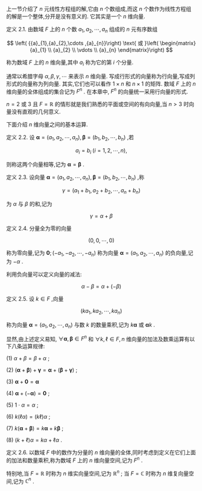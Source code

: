 上一节介绍了 $n$ 元线性方程组的解,它由 $n$ 个数组成,而这 $n$ 个数作为线性方程组的解是一个整体,分开是没有意义的. 它其实是一个 $n$ 维向量.

定义 2.1. 由数域 $F$ 上的 $n$ 个数 ${a}_{1},{a}_{2},\cdots ,{a}_{n}$ 组成的 $n$ 元有序数组

$$
\left( {{a}_{1},{a}_{2},\cdots ,{a}_{n}}\right) \text{ 或 }\left( \begin{matrix} {a}_{1} \\ {a}_{2} \\ \vdots \\ {a}_{n} \end{matrix}\right)
$$

称为数域 $F$ 上的 $n$ 维向量,其中 ${a}_{i}$ 称为它的第 $i$ 个分量.

通常以希腊字母 $\alpha ,\beta ,\gamma ,\cdots$ 来表示 $n$ 维向量. 写成行形式的向量称为行向量,写成列形式的向量称为列向量. 其实,它们也可以看作 $1 \times n$ 和 $n \times 1$ 的矩阵. 数域 $F$ 上的 $n$ 维向量的全体组成的集合记为 ${F}^{n}$ . 在本章中, ${F}^{n}$ 的向量统一采用行向量的形式.

$n = 2$ 或 3 且 $F = \mathbb{R}$ 的情形就是我们熟悉的平面或空间的有向向量,当 $n > 3$ 时向量没有直观的几何意义.

下面介绍 $n$ 维向量之间的基本运算.

定义 2.2. 设 $\mathbf{\alpha } = \left( {{a}_{1},{a}_{2},\cdots ,{a}_{n}}\right) ,\mathbf{\beta } = \left( {{b}_{1},{b}_{2},\cdots ,{b}_{n}}\right)$ ,若

$$
{a}_{i} = {b}_{i}\;\left( {i = 1,2,\cdots , n}\right) ,
$$

则称这两个向量相等,记为 $\mathbf{\alpha } = \mathbf{\beta }$ .

定义 2.3. 设向量 $\mathbf{\alpha } = \left( {{a}_{1},{a}_{2},\cdots ,{a}_{n}}\right) ,\mathbf{\beta } = \left( {{b}_{1},{b}_{2},\cdots ,{b}_{n}}\right)$ ,称

$$
\gamma = \left( {{a}_{1} + {b}_{1},{a}_{2} + {b}_{2},\cdots ,{a}_{n} + {b}_{n}}\right)
$$

为 $\alpha$ 与 $\beta$ 的和,记为

$$
\gamma = \alpha + \beta
$$

定义 2.4. 分量全为零的向量

$$
\left( {0,0,\cdots ,0}\right)
$$

称为零向量,记为 $\mathbf{0};\left( {-{a}_{1}, - {a}_{2},\cdots , - {a}_{n}}\right)$ 称为向量 $\mathbf{\alpha } = \left( {{a}_{1},{a}_{2},\cdots ,{a}_{n}}\right)$ 的负向量,记为 $- \alpha$ .

利用负向量可以定义向量的减法:

$$
\alpha - \beta = \alpha + \left( {-\beta }\right)
$$

定义 2.5. 设 $k \in F$ ,向量

$$
\left( {k{a}_{1}, k{a}_{2},\cdots , k{a}_{n}}\right)
$$

称为向量 $\mathbf{\alpha } = \left( {{a}_{1},{a}_{2},\cdots ,{a}_{n}}\right)$ 与数 $k$ 的数量乘积,记为 $k\mathbf{\alpha }$ 或 $\mathbf{\alpha }k$ .

显然,由上述定义易知, $\forall \mathbf{\alpha },\mathbf{\beta } \in {F}^{n}$ 和 $\forall k,\ell \in F, n$ 维向量的加法及数乘运算有以下八条运算规律:

(1) $\alpha + \beta = \beta + \alpha$ ;

(2) $\left( {\mathbf{\alpha } + \mathbf{\beta }}\right) + \mathbf{\gamma } = \mathbf{\alpha } + \left( {\mathbf{\beta } + \mathbf{\gamma }}\right)$ ;

(3) $\mathbf{\alpha } + \mathbf{0} = \mathbf{\alpha }$

(4) $\mathbf{\alpha } + \left( {-\mathbf{\alpha }}\right) = \mathbf{0}$ ;

(5) $1 \cdot \alpha = \alpha$ ;

(6) $k\left( {\ell \alpha }\right) = \left( {k\ell }\right) \alpha$ ;

(7) $k\left( {\mathbf{\alpha } + \mathbf{\beta }}\right) = k\mathbf{\alpha } + k\mathbf{\beta }$ ;

(8) $\left( {k + \ell }\right) \alpha = {k\alpha } + \ell \alpha$ .

定义 2.6. 以数域 $F$ 中的数作为分量的 $n$ 维向量的全体,同时考虑到定义在它们上面的加法和数量乘积,称为数域 $F$ 上的 $n$ 维向量空间,记为 ${F}^{n}$ .

特别地,当 $F = \mathbb{R}$ 时称为 $n$ 维实向量空间,记为 ${\mathbb{R}}^{n}$ ; 当 $F = \mathbb{C}$ 时称为 $n$ 维复向量空间,记为 ${\mathbb{C}}^{n}$ .